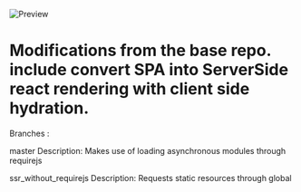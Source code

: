 ![Preview](./.github/preview.gif)

# Modifications from the base repo. include convert SPA into ServerSide react rendering with client side hydration.

Branches :

master
Description: Makes use of loading asynchronous modules through requirejs

ssr_without_requirejs
Description: Requests static resources through global <script> tags. Loads React and ReactDOM as global object.


# How to Run

- To install the dependencies `npm run bootstrap`
- To Run the Layout Service `npm start`
- To Build the Fragments `npm run build:fragments`
- To Run the Fragments `npm run start:fragments`

## Fragments

- Common PORT : 8086
- Header PORT : 8087
- Promotion PORT : 8088
- Listing PORT : 8089
